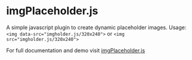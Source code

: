 # imgPlaceholder.js
A simple javascript plugin to create dynamic placeholder images.
Usage:
```<img data-src="imgholder.js/320x240">```
or
```<img src="imgholder.js/320x240">```

For full documentation and demo visit [imgPlaceholder.js](https://xnitin.github.io/imgPlaceholder.js/)

